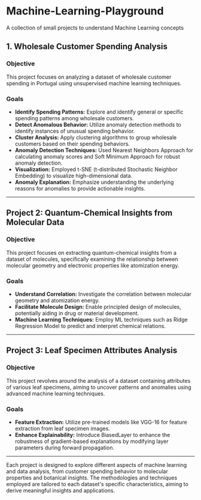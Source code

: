 # Machine-Learning-Playground
A collection of small projects to understand Machine Learning concepts

## 1. Wholesale Customer Spending Analysis

### Objective

This project focuses on analyzing a dataset of wholesale customer spending in Portugal using unsupervised machine learning techniques.

### Goals
- **Identify Spending Patterns:** Explore and identify general or specific spending patterns among wholesale customers.
- **Detect Anomalous Behavior:** Utilize anomaly detection methods to identify instances of unusual spending behavior.
- **Cluster Analysis:** Apply clustering algorithms to group wholesale customers based on their spending behaviors.
- **Anomaly Detection Techniques:** Used Nearest Neighbors Approach for calculating anomaly scores and Soft Minimum Approach for robust anomaly detection.
- **Visualization:** Employed t-SNE (t-distributed Stochastic Neighbor Embedding) to visualize high-dimensional data.
- **Anomaly Explanation:** Emphasize understanding the underlying reasons for anomalies to provide actionable insights.

---

## Project 2: Quantum-Chemical Insights from Molecular Data

### Objective
This project focuses on extracting quantum-chemical insights from a dataset of molecules, specifically examining the relationship between molecular geometry and electronic properties like atomization energy.

### Goals
- **Understand Correlation:** Investigate the correlation between molecular geometry and atomization energy.
- **Facilitate Molecule Design:** Enable principled design of molecules, potentially aiding in drug or material development.
- **Machine Learning Techniques:** Employ ML techniques such as Ridge Regression Model to predict and interpret chemical relations.
  
---

## Project 3: Leaf Specimen Attributes Analysis

### Objective
This project revolves around the analysis of a dataset containing attributes of various leaf specimens, aiming to uncover patterns and anomalies using advanced machine learning techniques.

### Goals
- **Feature Extraction:** Utilize pre-trained models like VGG-16 for feature extraction from leaf specimen images.
- **Enhance Explainability:** Introduce BiasedLayer to enhance the robustness of gradient-based explanations by modifying layer parameters during forward propagation.

---

Each project is designed to explore different aspects of machine learning and data analysis, from customer spending behavior to molecular properties and botanical insights. The methodologies and techniques employed are tailored to each dataset's specific characteristics, aiming to derive meaningful insights and applications.
